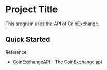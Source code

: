 # Project Title

This program uses the API of CoinExchange.

## Quick Started

Reference
* [CoinExchangeAPI](http://coinexchangeio.github.io/slate/#get-market-summaries) - The CoinExchange api


